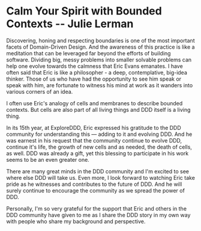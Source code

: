 # Calm Your Spirit with Bounded Contexts -- Julie Lerman

Discovering, honing and respecting boundaries is one of the most important facets of Domain-Driven Design. And the awareness of this practice is like a meditation that can be leveraged far beyond the efforts of building software. Dividing big, messy problems into smaller solvable problems can help one evolve towards the calmness that Eric Evans emanates. I have often said  that Eric is like a philosopher - a deep, contemplative, big-idea thinker. Those of us who have had the opportunity to see him speak or speak with him, are fortunate to witness his mind at work as it wanders into various corners of an idea.

I often use Eric's analogy of cells and membranes to describe bounded contexts. But cells are also part of all living things and DDD itself is a living thing.

In its 15th year, at ExploreDDD, Eric expressed his gratitude to the DDD community for understanding this — adding to it and evolving DDD. And he was earnest in his request that the community continue to evolve DDD, continue it's life, the growth of new cells and as needed, the death of cells, as well. DDD was already a gift, yet this blessing to participate in his work seems to be an even greater one.

There are many great minds in the DDD community and I'm excited to see where else DDD will take us. Even more, I look forward to watching Eric take pride as he witnesses and contributes to the future of DDD. And he will surely continue to encourage the community as we spread the power of DDD.

Personally, I'm so very grateful for the support that Eric and others in the DDD community have given to me as I share the DDD story in my own way with people who share my background and perspective.

